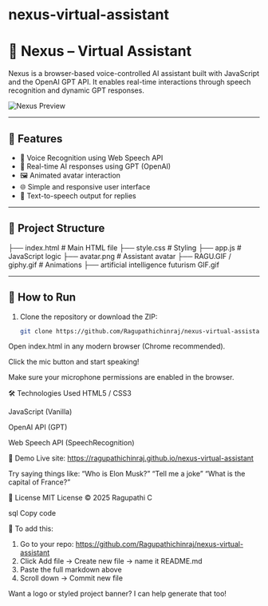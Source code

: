 # nexus-virtual-assistant

# 🤖 Nexus – Virtual Assistant

Nexus is a browser-based voice-controlled AI assistant built with JavaScript and the OpenAI GPT API. It enables real-time interactions through speech recognition and dynamic GPT responses.

![Nexus Preview](https://github.com/Ragupathichinraj/nexus-virtual-assistant/raw/main/RAGU.GIF)

---

## 🌟 Features

- 🎤 Voice Recognition using Web Speech API
- 🧠 Real-time AI responses using GPT (OpenAI)
- 🖼 Animated avatar interaction
- 🌐 Simple and responsive user interface
- 💬 Text-to-speech output for replies

---

## 📁 Project Structure
├── index.html # Main HTML file
├── style.css # Styling
├── app.js # JavaScript logic
├── avatar.png # Assistant avatar
├── RAGU.GIF / giphy.gif # Animations
├── artificial intelligence futurism GIF.gif


---

## 🚀 How to Run

1. Clone the repository or download the ZIP:
   ```bash
   git clone https://github.com/Ragupathichinraj/nexus-virtual-assistant.git
Open index.html in any modern browser (Chrome recommended).

Click the mic button and start speaking!

Make sure your microphone permissions are enabled in the browser.

🛠 Technologies Used
HTML5 / CSS3

JavaScript (Vanilla)

OpenAI API (GPT)

Web Speech API (SpeechRecognition)

🧠 Demo
Live site: https://ragupathichinraj.github.io/nexus-virtual-assistant

Try saying things like:
“Who is Elon Musk?”
“Tell me a joke”
“What is the capital of France?”

📄 License
MIT License © 2025 Ragupathi C

sql
Copy code

📌 To add this:

1. Go to your repo: https://github.com/Ragupathichinraj/nexus-virtual-assistant  
2. Click Add file → Create new file → name it README.md  
3. Paste the full markdown above  
4. Scroll down → Commit new file

Want a logo or styled project banner? I can help generate that too!
